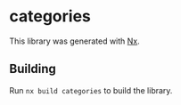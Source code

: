 # categories

This library was generated with [Nx](https://nx.dev).

## Building

Run `nx build categories` to build the library.
